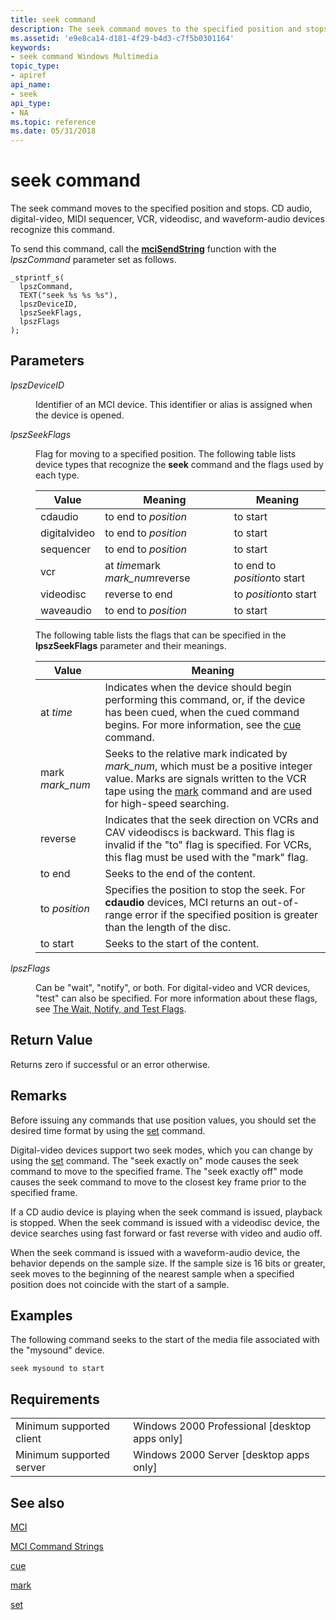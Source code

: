 ```yaml
---
title: seek command
description: The seek command moves to the specified position and stops. CD audio, digital-video, MIDI sequencer, VCR, videodisc, and waveform-audio devices recognize this command.
ms.assetid: 'e9e8ca14-d181-4f29-b4d3-c7f5b0301164'
keywords:
- seek command Windows Multimedia
topic_type:
- apiref
api_name:
- seek
api_type:
- NA
ms.topic: reference
ms.date: 05/31/2018
---
```


# seek command

The seek command moves to the specified position and stops. CD audio, digital-video, MIDI sequencer, VCR, videodisc, and waveform-audio devices recognize this command.

To send this command, call the [**mciSendString**](/previous-versions//dd757161(v=vs.85)) function with the *lpszCommand* parameter set as follows.

``` syntax
_stprintf_s(
  lpszCommand, 
  TEXT("seek %s %s %s"), 
  lpszDeviceID, 
  lpszSeekFlags, 
  lpszFlags
); 
```

## Parameters

<dl> <dt>

<span id="lpszDeviceID"></span><span id="lpszdeviceid"></span><span id="LPSZDEVICEID"></span>*lpszDeviceID*
</dt> <dd>

Identifier of an MCI device. This identifier or alias is assigned when the device is opened.

</dd> <dt>

<span id="lpszSeekFlags"></span><span id="lpszseekflags"></span><span id="LPSZSEEKFLAGS"></span>*lpszSeekFlags*
</dt> <dd>

Flag for moving to a specified position. The following table lists device types that recognize the **seek** command and the flags used by each type.



| Value        | Meaning                          | Meaning                      |
|--------------|----------------------------------|------------------------------|
| cdaudio      | to end to *position*             | to start                     |
| digitalvideo | to end to *position*             | to start                     |
| sequencer    | to end to *position*             | to start                     |
| vcr          | at *time*mark *mark\_num*reverse | to end to *position*to start |
| videodisc    | reverse to end                   | to *position*to start        |
| waveaudio    | to end to *position*             | to start                     |



 

The following table lists the flags that can be specified in the **lpszSeekFlags** parameter and their meanings.



| Value            | Meaning                                                                                                                                                                                                          |
|------------------|------------------------------------------------------------------------------------------------------------------------------------------------------------------------------------------------------------------|
| at *time*        | Indicates when the device should begin performing this command, or, if the device has been cued, when the cued command begins. For more information, see the [cue](cue.md) command.                             |
| mark *mark\_num* | Seeks to the relative mark indicated by *mark\_num*, which must be a positive integer value. Marks are signals written to the VCR tape using the [mark](mark.md) command and are used for high-speed searching. |
| reverse          | Indicates that the seek direction on VCRs and CAV videodiscs is backward. This flag is invalid if the "to" flag is specified. For VCRs, this flag must be used with the "mark" flag.                             |
| to end           | Seeks to the end of the content.                                                                                                                                                                                 |
| to *position*    | Specifies the position to stop the seek. For **cdaudio** devices, MCI returns an out-of-range error if the specified position is greater than the length of the disc.                                            |
| to start         | Seeks to the start of the content.                                                                                                                                                                               |



 

</dd> <dt>

<span id="lpszFlags"></span><span id="lpszflags"></span><span id="LPSZFLAGS"></span>*lpszFlags*
</dt> <dd>

Can be "wait", "notify", or both. For digital-video and VCR devices, "test" can also be specified. For more information about these flags, see [The Wait, Notify, and Test Flags](the-wait-notify-and-test-flags.md).

</dd> </dl>

## Return Value

Returns zero if successful or an error otherwise.

## Remarks

Before issuing any commands that use position values, you should set the desired time format by using the [set](set.md) command.

Digital-video devices support two seek modes, which you can change by using the [set](set.md) command. The "seek exactly on" mode causes the seek command to move to the specified frame. The "seek exactly off" mode causes the seek command to move to the closest key frame prior to the specified frame.

If a CD audio device is playing when the seek command is issued, playback is stopped. When the seek command is issued with a videodisc device, the device searches using fast forward or fast reverse with video and audio off.

When the seek command is issued with a waveform-audio device, the behavior depends on the sample size. If the sample size is 16 bits or greater, seek moves to the beginning of the nearest sample when a specified position does not coincide with the start of a sample.

## Examples

The following command seeks to the start of the media file associated with the "mysound" device.

``` syntax
seek mysound to start
```

## Requirements



|                                     |                                                            |
|-------------------------------------|------------------------------------------------------------|
| Minimum supported client<br/> | Windows 2000 Professional \[desktop apps only\]<br/> |
| Minimum supported server<br/> | Windows 2000 Server \[desktop apps only\]<br/>       |



## See also

<dl> <dt>

[MCI](mci.md)
</dt> <dt>

[MCI Command Strings](mci-command-strings.md)
</dt> <dt>

[cue](cue.md)
</dt> <dt>

[mark](mark.md)
</dt> <dt>

[set](set.md)
</dt> </dl>

 

